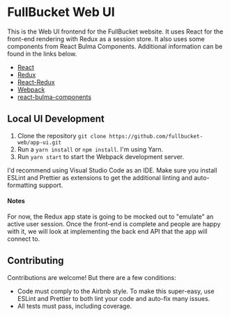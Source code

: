 # FullBucket Web UI

This is the Web UI frontend for the FullBucket website. It uses React for the front-end rendering with Redux as a session store. It also uses some components from React Bulma Components. Additional information can be found in the links below.

- [React](https://reactjs.org/)
- [Redux](https://redux.js.org/)
- [React-Redux](https://github.com/reduxjs/react-redux)
- [Webpack](https://webpack.js.org/)
- [react-bulma-components](https://www.npmjs.com/package/react-bulma-components)

## Local UI Development

1. Clone the repository `git clone https://github.com/fullbucket-web/app-ui.git`
2. Run a `yarn install` or `npm install`. I'm using Yarn.
3. Run `yarn start` to start the Webpack development server.

I'd recommend using Visual Studio Code as an IDE. Make sure you install ESLint and Prettier as extensions to get the additional linting and auto-formatting support.

#### Notes

For now, the Redux app state is going to be mocked out to "emulate" an active user session. Once the front-end is complete and people are happy with it, we will look at implementing the back end API that the app will connect to.

## Contributing

Contributions are welcome! But there are a few conditions:

- Code must comply to the Airbnb style. To make this super-easy, use ESLint and Prettier to both lint your code and auto-fix many issues.
- All tests must pass, including coverage.
